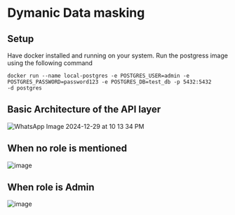 # Dymanic Data masking

## Setup 
Have docker installed and running on your system.
Run the postgress image using the following command
```
docker run --name local-postgres -e POSTGRES_USER=admin -e POSTGRES_PASSWORD=password123 -e POSTGRES_DB=test_db -p 5432:5432  
-d postgres
```

## Basic Architecture of the API layer
![WhatsApp Image 2024-12-29 at 10 13 34 PM](https://github.com/user-attachments/assets/bba1873f-46ec-4084-a75a-a942213057cb)


## When no role is mentioned  
![image](https://github.com/user-attachments/assets/2b0935d4-50dc-498f-b2dd-b5e9a1621fc9)

## When role is Admin 
![image](https://github.com/user-attachments/assets/374ff5ec-1bf3-4a1a-9ded-d91420d9d9a6)

